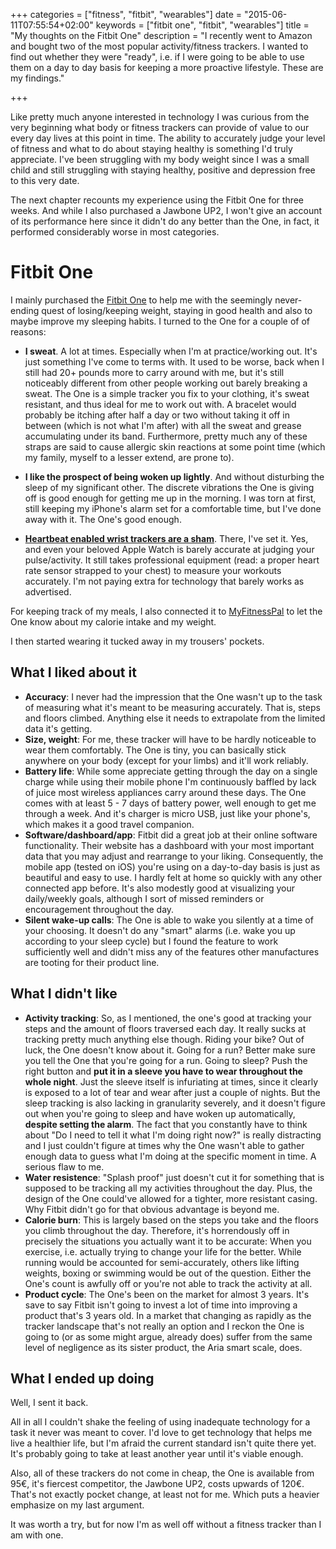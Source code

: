 +++
categories = ["fitness", "fitbit", "wearables"]
date = "2015-06-11T07:55:54+02:00"
keywords = ["fitbit one", "fitbit", "wearables"]
title = "My thoughts on the Fitbit One"
description = "I recently went to Amazon and bought two of the most popular activity/fitness trackers. I wanted to find out whether they were \"ready\", i.e. if I were going to be able to use them on a day to day basis for keeping a more proactive lifestyle. These are my findings."

+++

Like pretty much anyone interested in technology I was curious from the very beginning what body or fitness trackers can provide of value to our every day lives at this point in time. The ability to accurately judge your level of fitness and what to do about staying healthy is something I'd truly appreciate. I've been struggling with my body weight since I was a small child and still struggling with staying healthy, positive and depression free to this very date.

The next chapter recounts my experience using the Fitbit One for three weeks. And while I also purchased a Jawbone UP2, I won't give an account of its performance here since it didn't do any better than the One, in fact, it performed considerably worse in most categories.

# Fitbit One

I mainly purchased the [Fitbit One](http://www.fitbit.com/one) to help me with the seemingly never-ending quest of losing/keeping weight, staying in good health and also to maybe improve my sleeping habits. I turned to the One for a couple of of reasons:

- **I sweat**. A lot at times. Especially when I'm at practice/working out. It's just something I've come to terms with. It used to be worse, back when I still had 20+ pounds more to carry around with me, but it's still noticeably different from other people working out barely breaking a sweat. The One is a simple tracker you fix to your clothing, it's sweat resistant, and thus ideal for me to work out with. A bracelet would probably be itching after half a day or two without taking it off in between (which is not what I'm after) with all the sweat and grease accumulating under its band. Furthermore, pretty much any of these straps are said to cause allergic skin reactions at some point time (which my family, myself to a lesser extend, are prone to).

- **I like the prospect of being woken up lightly**. And without disturbing the sleep of my significant other. The discrete vibrations the One is giving off is good enough for getting me up in the morning. I was torn at first, still keeping my iPhone's alarm set for a comfortable time, but I've done away with it. The One's good enough.

- **[Heartbeat enabled wrist trackers are a sham](http://www.tomsguide.com/us/heart-rate-monitor,review-2885.html)**. There, I've set it. Yes, and even your beloved Apple Watch is barely accurate at judging your pulse/activity. It still takes professional equipment (read: a proper heart rate sensor strapped to your chest) to measure your workouts accurately. I'm not paying extra for technology that barely works as advertised.

For keeping track of my meals, I also connected it to [MyFitnessPal](https://www.myfitnesspal.com/) to let the One know about my calorie intake and my weight.

I then started wearing it tucked away in my trousers' pockets.

## What I liked about it

- **Accuracy**: I never had the impression that the One wasn't up to the task of measuring what it's meant to be measuring accurately. That is, steps and floors climbed. Anything else it needs to extrapolate from the limited data it's getting.
- **Size, weight**: For me, these tracker will have to be hardly noticeable to wear them comfortably. The One is tiny, you can basically stick anywhere on your body (except for your limbs) and it'll work reliably.
- **Battery life**: While some appreciate getting through the day on a single charge while using their mobile phone I'm continuously baffled by lack of juice most wireless appliances carry around these days. The One comes with at least 5 - 7 days of battery power, well enough to get me through a week. And it's charger is micro USB, just like your phone's, which makes it a good travel companion.
- **Software/dashboard/app**: Fitbit did a great job at their online software functionality. Their website has a dashboard with your most important data that you may adjust and rearrange to your liking. Consequently, the mobile app (tested on iOS) you're using on a day-to-day basis is just as beautiful and easy to use. I hardly felt at home so quickly with any other connected app before. It's also modestly good at visualizing your daily/weekly goals, although I sort of missed reminders or encouragement throughout the day.
- **Silent wake-up calls**: The One is able to wake you silently at a time of your choosing. It doesn't do any "smart" alarms (i.e. wake you up according to your sleep cycle) but I found the feature to work sufficiently well and didn't miss any of the features other manufactures are tooting for their product line.


## What I didn't like

- **Activity tracking**: So, as I mentioned, the one's good at tracking your steps and the amount of floors traversed each day. It really sucks at tracking pretty much anything else though. Riding your bike? Out of luck, the One doesn't know about it. Going for a run? Better make sure you tell the One that you're going for a run. Going to sleep? Push the right button and **put it in a sleeve you have to wear throughout the whole night**. Just the sleeve itself is infuriating at times, since it clearly is exposed to a lot of tear and wear after just a couple of nights.
  But the sleep tracking is also lacking in granularity severely, and it doesn't figure out when you're going to sleep and have woken up automatically, **despite setting the alarm**. The fact that you constantly have to think about "Do I need to tell it what I'm doing right now?" is really distracting and I just couldn't figure at times why the One wasn't able to gather enough data to guess what I'm doing at the specific moment in time. A serious flaw to me.
- **Water resistence**: "Splash proof" just doesn't cut it for something that is supposed to be tracking all my activities throughout the day. Plus, the design of the One could've allowed for a tighter, more resistant casing. Why Fitbit didn't go for that obvious advantage is beyond me.
- **Calorie burn**: This is largely based on the steps you take and the floors you climb throughout the day. Therefore, it's horrendously off in precisely the situations you actually want it to be accurate: When you exercise, i.e. actually trying to change your life for the better. While running would be accounted for semi-accurately, others like lifting weights, boxing or swimming would be out of the question. Either the One's count is awfully off or you're not able to track the activity at all.
- **Product cycle**: The One's been on the market for almost 3 years. It's save to say Fitbit isn't going to invest a lot of time into improving a product that's 3 years old. In a market that changing as rapidly as the tracker landscape that's not really an option and I reckon the One is going to (or as some might argue, already does) suffer from the same level of negligence as its sister product, the Aria smart scale, does.

## What I ended up doing

Well, I sent it back.

All in all I couldn't shake the feeling of using inadequate technology for a task it never was meant to cover. I'd love to get technology that helps me live a healthier life, but I'm afraid the current standard isn't quite there yet. It's probably going to take at least another year until it's viable enough.

Also, all of these trackers do not come in cheap, the One is available from 95€, it's fiercest competitor, the Jawbone UP2, costs upwards of 120€. That's not exactly pocket change, at least not for me. Which puts a heavier emphasize on my last argument.

It was worth a try, but for now I'm as well off without a fitness tracker than I am with one.
